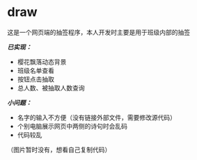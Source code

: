 # draw

这是一个网页端的抽签程序，本人开发时主要是用于班级内部的抽签

***已实现：***
* 樱花飘落动态背景
* 班级名单查看
* 按钮点击抽取
* 总人数、被抽取人数查询

***小问题：***
* 名字的输入不方便（没有链接外部文件，需要修改源代码）
* 个别电脑展示网页中两侧的诗句时会乱码
* 代码较乱

（图片暂时没有，想看自己复制代码）

